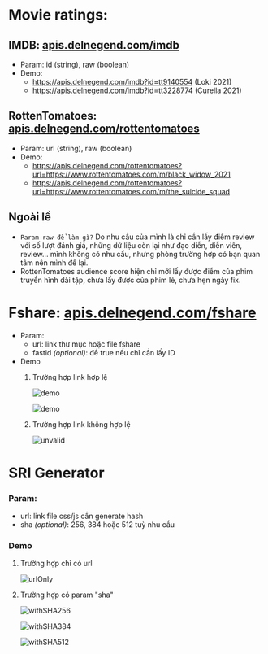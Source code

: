 # Movie ratings:
## IMDB: [apis.delnegend.com/imdb](https://apis.delnegend.com/imdb)
- Param: id (string), raw (boolean)
- Demo:
  - https://apis.delnegend.com/imdb?id=tt9140554 (Loki 2021)
  - https://apis.delnegend.com/imdb?id=tt3228774 (Curella 2021)
## RottenTomatoes: [apis.delnegend.com/rottentomatoes](https://apis.delnegend.com/rottentomatoes)
- Param: url (string), raw (boolean)
- Demo: 
  - https://apis.delnegend.com/rottentomatoes?url=https://www.rottentomatoes.com/m/black_widow_2021
  - https://apis.delnegend.com/rottentomatoes?url=https://www.rottentomatoes.com/m/the_suicide_squad
## Ngoài lề
  - `Param raw để làm gì?` Do nhu cầu của mình là chỉ cần lấy điểm review với số lượt đánh giá, những dữ liệu còn lại như đạo diễn, diễn viên, review... mình không có nhu cầu, nhưng phòng trường hợp có bạn quan tâm nên mình để lại.
  - RottenTomatoes audience score hiện chỉ mới lấy được điểm của phim truyền hình dài tập, chưa lấy được của phim lẻ, chưa hẹn ngày fix.

# Fshare: [apis.delnegend.com/fshare](https://apis.delnegend.com/fshare)
- Param:
  - url: link thư mục hoặc file fshare
  - fastid *(optional)*: để true nếu chỉ cần lấy ID
- Demo
  1. Trường hợp link hợp lệ

      ![demo](screenshots/fshareAPI/valid.file.png)

      ![demo](screenshots/fshareAPI/valid.folder.png)

  2. Trường hợp link không hợp lệ

      ![unvalid](screenshots/fshareAPI/unvalid.png)


# SRI Generator
### Param:
- url: link file css/js cần generate hash<br>
- sha *(optional)*: 256, 384 hoặc 512 tuỳ nhu cầu
### Demo

1. Trường hợp chỉ có url

    ![urlOnly](screenshots/srigenAPI/urlOnly.png)

2. Trường hợp có param "sha"

    ![withSHA256](screenshots/srigenAPI/withParam256.png)

    ![withSHA384](screenshots/srigenAPI/withParam384.png)

    ![withSHA512](screenshots/srigenAPI/withParam512.png)

